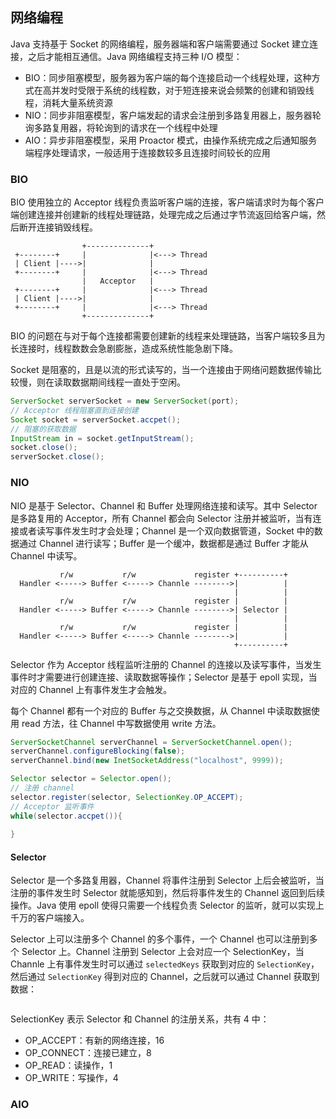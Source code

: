 ## 网络编程

Java 支持基于 Socket 的网络编程，服务器端和客户端需要通过 Socket 建立连接，之后才能相互通信。Java 网络编程支持三种 I/O 模型：

- BIO：同步阻塞模型，服务器为客户端的每个连接启动一个线程处理，这种方式在高并发时受限于系统的线程数，对于短连接来说会频繁的创建和销毁线程，消耗大量系统资源
- NIO：同步非阻塞模型，客户端发起的请求会注册到多路复用器上，服务器轮询多路复用器，将轮询到的请求在一个线程中处理
- AIO：异步非阻塞模型，采用 Proactor 模式，由操作系统完成之后通知服务端程序处理请求，一般适用于连接数较多且连接时间较长的应用


### BIO

BIO 使用独立的 Acceptor 线程负责监听客户端的连接，客户端请求时为每个客户端创建连接并创建新的线程处理链路，处理完成之后通过字节流返回给客户端，然后断开连接销毁线程。

```
                +--------------+
 +--------+     |              |<---> Thread
 | Client |---->|              |
 +--------+     |              |<---> Thread
                |   Acceptor   |
 +--------+     |              |<---> Thread
 | Client |---->|              |
 +--------+     |              |<---> Thread
                +--------------+
```
BIO 的问题在与对于每个连接都需要创建新的线程来处理链路，当客户端较多且为长连接时，线程数数会急剧膨胀，造成系统性能急剧下降。

Socket 是阻塞的，且是以流的形式读写的，当一个连接由于网络问题数据传输比较慢，则在读取数据期间线程一直处于空闲。

```java
ServerSocket serverSocket = new ServerSocket(port);
// Acceptor 线程阻塞直到连接创建
Socket socket = serverSocket.accpet();
// 阻塞的获取数据
InputStream in = socket.getInputStream();
socket.close();
serverSocket.close();
```

### NIO

NIO 是基于 Selector、Channel 和 Buffer 处理网络连接和读写。其中 Selector 是多路复用的 Acceptor，所有 Channel 都会向 Selector 注册并被监听，当有连接或者读写事件发生时才会处理；Channel 是一个双向数据管道，Socket 中的数据通过 Channel 进行读写；Buffer 是一个缓冲，数据都是通过 Buffer 才能从 Channel 中读写。

```
           r/w           r/w             register +----------+
  Handler <-----> Buffer <-----> Channle -------->|          |
                                                  |          |
           r/w           r/w             register |          |
  Handler <-----> Buffer <-----> Channle -------->| Selector |
                                                  |          |
           r/w           r/w             register |          |
  Handler <-----> Buffer <-----> Channle -------->|          |
                                                  +----------+
```
Selector 作为 Acceptor 线程监听注册的 Channel 的连接以及读写事件，当发生事件时才需要进行创建连接、读取数据等操作；Selector 是基于 epoll 实现，当对应的 Channel 上有事件发生才会触发。

每个 Channel 都有一个对应的 Buffer 与之交换数据，从 Channel 中读取数据使用 read 方法，往 Channel 中写数据使用 write 方法。 

```java
ServerSocketChannel serverChannel = ServerSocketChannel.open();
serverChannel.configureBlocking(false);
serverChannel.bind(new InetSocketAddress("localhost", 9999));

Selector selector = Selector.open();
// 注册 channel
selector.register(selector, SelectionKey.OP_ACCEPT);
// Acceptor 监听事件
while(selector.accpet()){
    
}
```

#### Selector

Selector 是一个多路复用器，Channel 将事件注册到 Selector 上后会被监听，当注册的事件发生时 Selector 就能感知到，然后将事件发生的 Channel 返回到后续操作。Java 使用 epoll 使得只需要一个线程负责 Selector 的监听，就可以实现上千万的客户端接入。

Selector 上可以注册多个 Channel 的多个事件，一个 Channel 也可以注册到多个 Selector 上。Channel 注册到 Selector 上会对应一个 SelectionKey，当 Channle 上有事件发生时可以通过 ```selectedKeys``` 获取到对应的 ```SelectionKey```，然后通过 ```SelectionKey``` 得到对应的 Channel，之后就可以通过 Channel 获取到数据：
```java

```

SelectionKey 表示 Selector 和 Channel 的注册关系，共有 4 中：
- OP_ACCEPT：有新的网络连接，16
- OP_CONNECT：连接已建立，8
- OP_READ：读操作，1
- OP_WRITE：写操作，4

### AIO